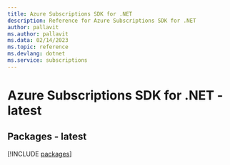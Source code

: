 ```yaml
---
title: Azure Subscriptions SDK for .NET
description: Reference for Azure Subscriptions SDK for .NET
author: pallavit
ms.author: pallavit
ms.data: 02/14/2023
ms.topic: reference
ms.devlang: dotnet
ms.service: subscriptions
---
```

# Azure Subscriptions SDK for .NET - latest
## Packages - latest
[!INCLUDE [packages](subscriptions-index.md)]